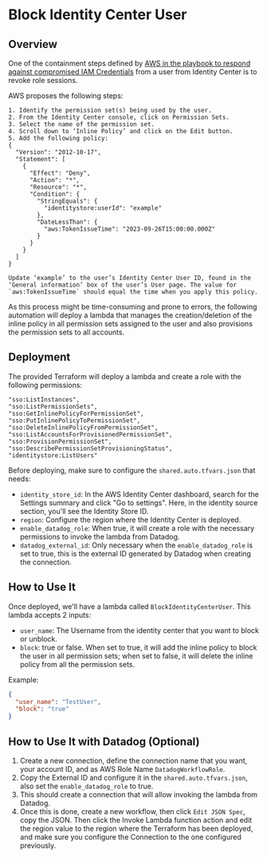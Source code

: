 # Block Identity Center User
## Overview
One of the containment steps defined by [AWS in the playbook to respond against compromised IAM Credentials](https://github.com/aws-samples/aws-customer-playbook-framework/blob/main/docs/Compromised_IAM_Credentials.md#containment) from a user from Identity Center is to revoke role sessions.

AWS proposes the following steps:

```plaintext
1. Identify the permission set(s) being used by the user.
2. From the Identity Center console, click on Permission Sets.
3. Select the name of the permission set.
4. Scroll down to ‘Inline Policy’ and click on the Edit button.
5. Add the following policy:
{
  "Version": "2012-10-17",
  "Statement": [
    {
      "Effect": "Deny",
      "Action": "*",
      "Resource": "*",
      "Condition": {
        "StringEquals": {
          "identitystore:userId": "example"
        },
        "DateLessThan": {
          "aws:TokenIssueTime": "2023-09-26T15:00:00.000Z"
        }
      }
    }
  ]
}

Update ‘example’ to the user’s Identity Center User ID, found in the ‘General information’ box of the user’s User page. The value for `aws:TokenIssueTime` should equal the time when you apply this policy.
```

As this process might be time-consuming and prone to errors, the following automation will deploy a lambda that manages the creation/deletion of the inline policy in all permission sets assigned to the user and also provisions the permission sets to all accounts.

## Deployment

The provided Terraform will deploy a lambda and create a role with the following permissions:

```plaintext
"sso:ListInstances",
"sso:ListPermissionSets",
"sso:GetInlinePolicyForPermissionSet",
"sso:PutInlinePolicyToPermissionSet",
"sso:DeleteInlinePolicyFromPermissionSet",
"sso:ListAccountsForProvisionedPermissionSet",
"sso:ProvisionPermissionSet",
"sso:DescribePermissionSetProvisioningStatus",
"identitystore:ListUsers"
```

Before deploying, make sure to configure the `shared.auto.tfvars.json` that needs:

- `identity_store_id`: In the AWS Identity Center dashboard, search for the Settings summary and click "Go to settings". Here, in the identity source section, you'll see the Identity Store ID.
- `region`: Configure the region where the Identity Center is deployed.
- `enable_datadog_role`: When true, it will create a role with the necessary permissions to invoke the lambda from Datadog.
- `datadog_external_id`: Only necessary when the `enable_datadog_role` is set to true, this is the external ID generated by Datadog when creating the connection.

## How to Use It

Once deployed, we'll have a lambda called `BlockIdentityCenterUser`. This lambda accepts 2 inputs:

- `user_name`: The Username from the identity center that you want to block or unblock.
- `block`: true or false. When set to true, it will add the inline policy to block the user in all permission sets; when set to false, it will delete the inline policy from all the permission sets.

Example:
```json
{
  "user_name": "TestUser",
  "block": "true"
}
```

## How to Use It with Datadog (Optional)

1. Create a new connection, define the connection name that you want, your account ID, and as AWS Role Name `DatadogWorkflowRole`.
2. Copy the External ID and configure it in the `shared.auto.tfvars.json`, also set the `enable_datadog_role` to true.
3. This should create a connection that will allow invoking the lambda from Datadog.
4. Once this is done, create a new workflow, then click `Edit JSON Spec`, copy the JSON. Then click the Invoke Lambda function action and edit the region value to the region where the Terraform has been deployed, and make sure you configure the Connection to the one configured previously.